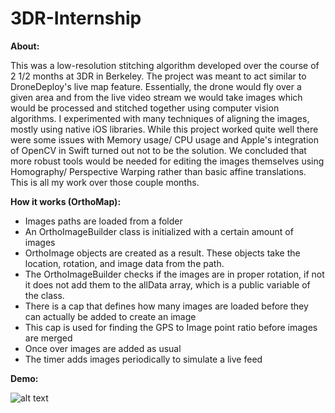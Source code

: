 # 3DR-Internship

**About:**

This was a low-resolution stitching algorithm developed over the course of 2 1/2 months at 3DR in Berkeley. The project was meant to act similar to DroneDeploy's live map feature. Essentially, the drone would fly over a given area and from the live video stream we would take images which would be processed and stitched together using computer vision algorithms. I experimented with many techniques of aligning the images, mostly using native iOS libraries. While this project worked quite well there were some issues with Memory usage/ CPU usage and Apple's integration of OpenCV in Swift turned out not to be the solution. We concluded that more robust tools would be needed for editing the images themselves using Homography/ Perspective Warping rather than basic affine translations. This is all my work over those couple months.

**How it works (OrthoMap):**

- Images paths are loaded from a folder
- An OrthoImageBuilder class is initialized with a certain amount of images
- OrthoImage objects are created as a result. These objects take the location, rotation, and image data from the path.
- The OrthoImageBuilder checks if the images are in proper rotation, if not it does not add them to the allData array, which is a public variable of the class.
- There is a cap that defines how many images are loaded before they can actually be added to create an image
- This cap is used for finding the GPS to Image point ratio before images are merged
- Once over images are added as usual
- The timer adds images periodically to simulate a live feed


**Demo:**

![alt text](https://media.giphy.com/media/tZMuXoeBsbKjdjC6uU/giphy-downsized-large.gif)
